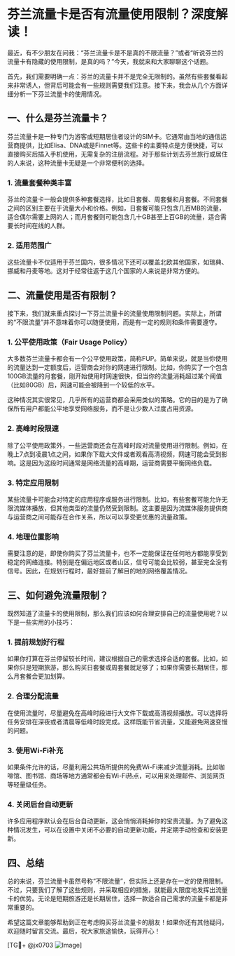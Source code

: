 # 芬兰流量卡是否有流量使用限制？深度解读！

最近，有不少朋友在问我：“芬兰流量卡是不是真的不限流量？”或者“听说芬兰的流量卡有隐藏的使用限制，是真的吗？”今天，我就来和大家聊聊这个话题。

首先，我们需要明确一点：芬兰的流量卡并不是完全无限制的。虽然有些套餐看起来非常诱人，但背后可能会有一些规则需要我们注意。接下来，我会从几个方面详细分析一下芬兰流量卡的使用情况。

## 一、什么是芬兰流量卡？

芬兰流量卡是一种专门为游客或短期居住者设计的SIM卡。它通常由当地的通信运营商提供，比如Elisa、DNA或是Finnet等。这些卡的主要特点是方便快捷，可以直接购买后插入手机使用，无需复杂的注册流程。对于那些计划去芬兰旅行或居住的人来说，这种流量卡无疑是一个非常便利的选择。

### 1. 流量套餐种类丰富

芬兰的流量卡一般会提供多种套餐选择，比如日套餐、周套餐和月套餐。不同套餐之间的区别主要在于流量大小和价格。例如，日套餐可能只包含几百MB的流量，适合偶尔需要上网的人；而月套餐则可能包含几十GB甚至上百GB的流量，适合需要长时间在线的人群。

### 2. 适用范围广

这些流量卡不仅适用于芬兰国内，很多情况下还可以覆盖北欧其他国家，如瑞典、挪威和丹麦等地。这对于经常往返于这几个国家的人来说是非常方便的。

## 二、流量使用是否有限制？

接下来，我们就来重点探讨一下芬兰流量卡的流量使用限制问题。实际上，所谓的“不限流量”并不意味着你可以随便使用，而是有一定的规则和条件需要遵守。

### 1. 公平使用政策（Fair Usage Policy）

大多数芬兰流量卡都会有一个公平使用政策，简称FUP。简单来说，就是当你使用的流量达到一定额度后，运营商会对你的网速进行限制。比如，你购买了一个包含100GB流量的月套餐，刚开始使用时网速很快，但当你的流量消耗超过某个阈值（比如80GB）后，网速可能会被降到一个较低的水平。

这种情况其实很常见，几乎所有的运营商都会采用类似的策略。它的目的是为了确保所有用户都能公平地享受网络服务，而不是让少数人过度占用资源。

### 2. 高峰时段限速

除了公平使用政策外，一些运营商还会在高峰时段对流量使用进行限制。例如，在晚上7点到凌晨1点之间，如果你下载大文件或者观看高清视频，网速可能会受到影响。这是因为这段时间通常是网络流量的高峰期，运营商需要平衡网络负载。

### 3. 特定应用限制

某些流量卡可能会对特定的应用程序或服务进行限制。比如，有些套餐可能允许无限流媒体播放，但其他类型的流量仍然受到限制。这主要是因为流媒体服务提供商与运营商之间可能存在合作关系，所以可以享受更优惠的流量政策。

### 4. 地理位置影响

需要注意的是，即使你购买了芬兰流量卡，也不一定能保证在任何地方都能享受到稳定的网络连接。特别是在偏远地区或者山区，信号可能会比较弱，甚至完全没有信号。因此，在规划行程时，最好提前了解目的地的网络覆盖情况。

## 三、如何避免流量限制？

既然知道了流量卡的使用限制，那么我们应该如何合理安排自己的流量使用呢？以下是一些实用的小技巧：

### 1. 提前规划好行程

如果你打算在芬兰停留较长时间，建议根据自己的需求选择合适的套餐。比如，如果你只是短期旅游，那么购买日套餐或周套餐就足够了；如果你需要长期居住，那么月套餐会更加划算。

### 2. 合理分配流量

在使用流量时，尽量避免在高峰时段进行大文件下载或高清视频播放。可以选择将任务安排在深夜或者清晨等低峰时段完成。这样既能节省流量，又能避免网速变慢的问题。

### 3. 使用Wi-Fi补充

如果条件允许的话，尽量利用公共场所提供的免费Wi-Fi来减少流量消耗。比如咖啡馆、图书馆、商场等地方通常都会有Wi-Fi热点，可以用来处理邮件、浏览网页等轻量级任务。

### 4. 关闭后台自动更新

许多应用程序默认会在后台自动更新，这会悄悄消耗掉你的宝贵流量。为了避免这种情况发生，可以在设置中关闭不必要的自动更新功能，并定期手动检查和安装更新。

## 四、总结

总的来说，芬兰流量卡虽然号称“不限流量”，但实际上还是存在一定的使用限制。不过，只要我们了解了这些规则，并采取相应的措施，就能最大限度地发挥出流量卡的优势。无论是短期旅游还是长期居住，选择一款适合自己需求的流量卡都是非常重要的。

希望这篇文章能够帮助到正在考虑购买芬兰流量卡的朋友！如果你还有其他疑问，欢迎随时留言交流。最后，祝大家旅途愉快，玩得开心！

[TG💪+ @jx0703 ![Image](https://github.com/user-attachments/assets/dbca1d08-cadb-493c-b0ec-ad6f7a83f270)]